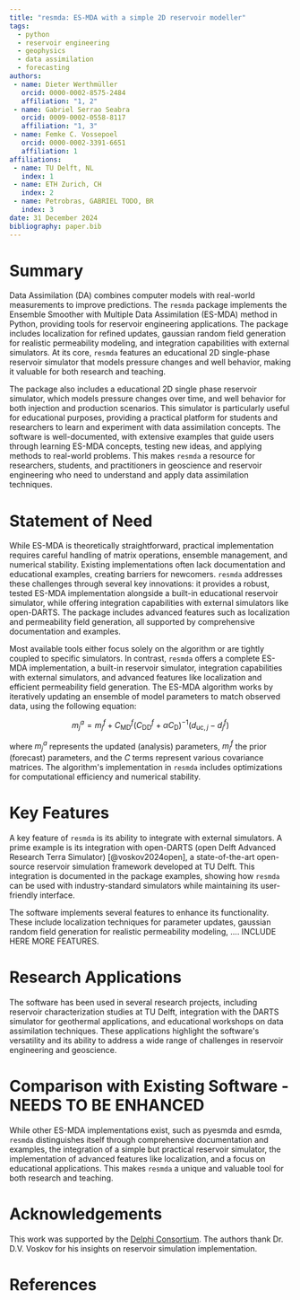 ```yaml
---
title: "resmda: ES-MDA with a simple 2D reservoir modeller"
tags:
  - python
  - reservoir engineering
  - geophysics
  - data assimilation
  - forecasting
authors:
 - name: Dieter Werthmüller
   orcid: 0000-0002-8575-2484
   affiliation: "1, 2"
 - name: Gabriel Serrao Seabra
   orcid: 0009-0002-0558-8117
   affiliation: "1, 3"
 - name: Femke C. Vossepoel
   orcid: 0000-0002-3391-6651
   affiliation: 1
affiliations:
 - name: TU Delft, NL
   index: 1
 - name: ETH Zurich, CH
   index: 2
 - name: Petrobras, GABRIEL TODO, BR
   index: 3
date: 31 December 2024
bibliography: paper.bib
---
```


# Summary

Data Assimilation (DA) combines computer models with real-world measurements to improve predictions. The `resmda` package implements the Ensemble Smoother with Multiple Data Assimilation (ES-MDA) method in Python, providing tools for reservoir engineering applications. The package includes localization for refined updates, gaussian random field generation for realistic permeability modeling, and integration capabilities with external simulators. At its core, `resmda` features an educational 2D single-phase reservoir simulator that models pressure changes and well behavior, making it valuable for both research and teaching.

The package also includes a educational 2D single phase reservoir simulator, which models pressure changes over time, and well behavior for both injection and production scenarios. This simulator is particularly useful for educational purposes, providing a practical platform for students and researchers to learn and experiment with data assimilation concepts. The software is well-documented, with extensive examples that guide users through learning ES-MDA concepts, testing new ideas, and applying methods to real-world problems. This makes `resmda` a resource for researchers, students, and practitioners in geoscience and reservoir engineering who need to understand and apply data assimilation techniques.

# Statement of Need

While ES-MDA is theoretically straightforward, practical implementation requires careful handling of matrix operations, ensemble management, and numerical stability. Existing implementations often lack documentation and educational examples, creating barriers for newcomers. `resmda` addresses these challenges through several key innovations: it provides a robust, tested ES-MDA implementation alongside a built-in educational reservoir simulator, while offering integration capabilities with external simulators like open-DARTS. The package includes advanced features such as localization and permeability field generation, all supported by comprehensive documentation and examples.

Most available tools either focus solely on the algorithm or are tightly coupled to specific simulators. In contrast, `resmda` offers a complete ES-MDA implementation, a built-in reservoir simulator, integration capabilities with external simulators, and advanced features like localization and efficient permeability field generation. The ES-MDA algorithm works by iteratively updating an ensemble of model parameters to match observed data, using the following equation:

$$
m_j^a = m_j^f + C_\text{MD}^f \left(C_\text{DD}^f + \alpha C_\text{D}
\right)^{-1}\left(d_{\text{uc},j} - d_j^f \right)
$$

where $m_j^a$ represents the updated (analysis) parameters, $m_j^f$ the prior (forecast) parameters, and the $C$ terms represent various covariance matrices. The algorithm's implementation in `resmda` includes optimizations for computational efficiency and numerical stability.

# Key Features

A key feature of `resmda` is its ability to integrate with external simulators. A prime example is its integration with open-DARTS (open Delft Advanced Research Terra Simulator) [@voskov2024open], a state-of-the-art open-source reservoir simulation framework developed at TU Delft. This integration is documented in the package examples, showing how `resmda` can be used with industry-standard simulators while maintaining its user-friendly interface. 

The software implements several features to enhance its functionality. These include localization techniques for parameter updates, gaussian random field generation for realistic permeability modeling, .... INCLUDE HERE MORE FEATURES.  

# Research Applications

The software has been used in several research projects, including reservoir characterization studies at TU Delft, integration with the DARTS simulator for geothermal applications, and educational workshops on data assimilation techniques. These applications highlight the software's versatility and its ability to address a wide range of challenges in reservoir engineering and geoscience.

# Comparison with Existing Software - NEEDS TO BE ENHANCED

While other ES-MDA implementations exist, such as pyesmda and esmda, `resmda` distinguishes itself through comprehensive documentation and examples, the integration of a simple but practical reservoir simulator, the implementation of advanced features like localization, and a focus on educational applications. This makes `resmda` a unique and valuable tool for both research and teaching.

# Acknowledgements

This work was supported by the [Delphi Consortium](https://www.delphi-consortium.com). The authors thank Dr. D.V. Voskov for his insights on reservoir simulation implementation.

# References


